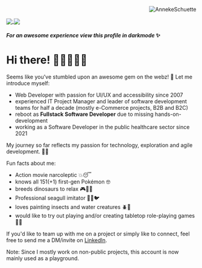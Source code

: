 <p align="right"> <img src="https://komarev.com/ghpvc/?username=AnnekeSchuette&label=Profile%20views&color=f76272&style=flat" alt="AnnekeSchuette" /> </p>
<a href="https://github.com/AnnekeSchuette/github-readme-stats">
  <img align="center" src="https://github-readme-stats.vercel.app/api?username=AnnekeSchuette&show_icons=true&theme=radical&count_private=true&hide_border=true&bg_color=0d1117&text_color=ffffff&title_color=f76272" />
</a>
<a href="https://github.com/AnnekeSchuette/github-readme-stats">
  <img align="center" src="https://github-readme-stats.vercel.app/api/top-langs/?username=AnnekeSchuette&theme=radical&hide_border=true&bg_color=0d1117&text_color=ffffff&title_color=f76272" />
</a>
<!-- a href="https://github.com/AnnekeSchuette/personal-website">
  <img align="center" src="https://github-readme-stats.vercel.app/api/pin/?username=AnnekeSchuette&repo=personal-website&show_icons=true&theme=radical&hide_border=true&langs_count=3&bg_color=0d1117&text_color=ffffff&title_color=f76272" />
</a -->

#### _For an awesome experience view this profile in darkmode_ ✨

# Hi there! 👩🏻‍🦰✌🏻

Seems like you've stumbled upon an awesome gem on the webz! 💎 
Let me introduce myself:

- Web Developer with passion for UI/UX and accessibility since 2007
- experienced IT Project Manager and leader of software development teams for half a decade (mostly e-Commerce projects, B2B and B2C)
- reboot as **Fullstack Software Developer** due to missing hands-on-development
- working as a Software Developer in the public healthcare sector since 2021
  
My journey so far reflects my passion for technology, exploration and agile development. 🙌✨

Fun facts about me: 
- Action movie narcoleptic 💥😴
- knows all 151(+1) first-gen Pokémon 🤓
- breeds dinosaurs to relax 🎮🥚🦖 
- Professional seagull imitator 🌊📢🐦
- loves painting insects and water creatures 🪲🐙
- would like to try out playing and/or creating tabletop role-playing games 🧝‍♂️

If you'd like to team up with me on a project or simply like to connect, feel free to send me a DM/invite on [LinkedIn](https://www.linkedin.com/in/annekeschuette-hh/).

Note: Since I mostly work on non-public projects, this account is now mainly used as a playground.
